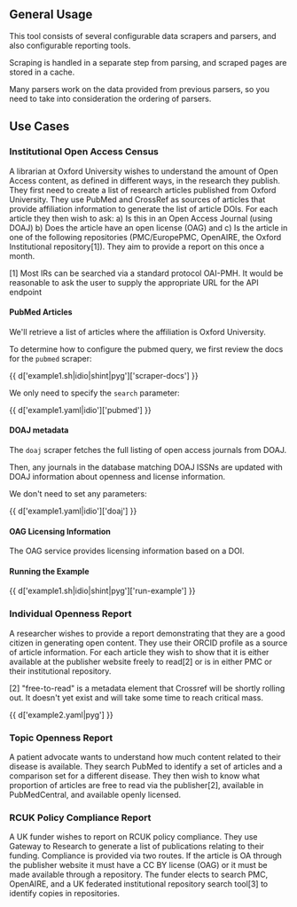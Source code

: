 ## General Usage

This tool consists of several configurable data scrapers and parsers, and also
configurable reporting tools.

Scraping is handled in a separate step from parsing, and scraped pages are
stored in a cache.

Many parsers work on the data provided from previous parsers, so you need to
take into consideration the ordering of parsers.


## Use Cases

### Institutional Open Access Census

A librarian at Oxford University wishes to understand the amount of Open Access
content, as defined in different ways, in the research they publish. They first
need to create a list of research articles published from Oxford University.
They use PubMed and CrossRef as sources of articles that provide affiliation
information to generate the list of article DOIs. For each article they then
wish to ask: a) Is this in an Open Access Journal (using DOAJ) b) Does the
article have an open license (OAG) and c) Is the article in one of the
following repositories (PMC/EuropePMC, OpenAIRE, the Oxford Institutional
repository[1]). They aim to provide a report on this once a month.

[1] Most IRs can be searched via a standard protocol OAI-PMH. It would be
reasonable to ask the user to supply the appropriate URL for the API endpoint

#### PubMed Articles

We'll retrieve a list of articles where the affiliation is Oxford University.

To determine how to configure the pubmed query, we first review the docs for
the `pubmed` scraper:

{{ d['example1.sh|idio|shint|pyg']['scraper-docs'] }}

We only need to specify the `search` parameter:

{{ d['example1.yaml|idio']['pubmed'] }}

#### DOAJ metadata

The `doaj` scraper fetches the full listing of open access journals from DOAJ.

Then, any journals in the database matching DOAJ ISSNs are updated with DOAJ
information about openness and license information.

We don't need to set any parameters:

{{ d['example1.yaml|idio']['doaj'] }}

#### OAG Licensing Information

The OAG service provides licensing information based on a DOI.

#### Running the Example

{{ d['example1.sh|idio|shint|pyg']['run-example'] }}

### Individual Openness Report

A researcher wishes to provide a report demonstrating that they are a good
citizen in generating open content. They use their ORCID profile as a source of
article information. For each article they wish to show that it is either
available at the publisher website freely to read[2] or is in either PMC or
their institutional repository.

[2] "free-to-read" is a metadata element that Crossref will be shortly rolling
out. It doesn't yet exist and will take some time to reach critical mass.

{{ d['example2.yaml|pyg'] }}

### Topic Openness Report

A patient advocate wants to understand how much content related to their
disease is available. They search PubMed to identify a set of articles and a
comparison set for a different disease. They then wish to know what proportion
of articles are free to read via the publisher[2], available in PubMedCentral,
and available openly licensed.


### RCUK Policy Compliance Report

A UK funder wishes to report on RCUK policy compliance. They use Gateway to
Research to generate a list of publications relating to their funding.
Compliance is provided via two routes. If the article is OA through the
publisher website it must have a CC BY license (OAG) or it must be made
available through a repository. The funder elects to search PMC, OpenAIRE, and
a UK federated institutional repository search tool[3] to identify copies in
repositories.


